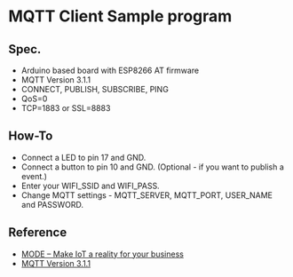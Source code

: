 # MQTT Client Sample program
## Spec.
- Arduino based board with ESP8266 AT firmware
- MQTT Version 3.1.1
- CONNECT, PUBLISH, SUBSCRIBE, PING
- QoS=0
- TCP=1883 or SSL=8883

## How-To
- Connect a LED to pin 17 and GND.
- Connect a button to pin 10 and GND. (Optional - if you want to publish a event.)
- Enter your WIFI_SSID and WIFI_PASS.
- Change MQTT settings - MQTT_SERVER, MQTT_PORT, USER_NAME and PASSWORD.

## Reference
- [MODE – Make IoT a reality for your business](https://www.tinkermode.com/)
- [MQTT Version 3.1.1](http://docs.oasis-open.org/mqtt/mqtt/v3.1.1/mqtt-v3.1.1.html)